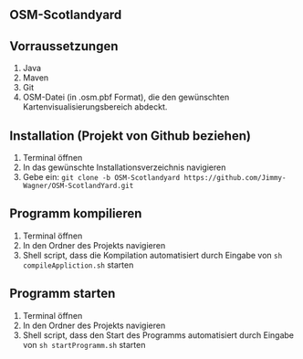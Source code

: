 ## OSM-Scotlandyard

## Vorraussetzungen
1. Java
2. Maven
3. Git
4. OSM-Datei (in .osm.pbf Format), die den gewünschten Kartenvisualisierungsbereich abdeckt.


## Installation (Projekt von Github beziehen)
1. Terminal öffnen
2. In das gewünschte Installationsverzeichnis navigieren
3. Gebe ein: `git clone -b OSM-Scotlandyard https://github.com/Jimmy-Wagner/OSM-ScotlandYard.git`

## Programm kompilieren
1. Terminal öffnen
2. In den Ordner des Projekts navigieren
3. Shell script, dass die Kompilation automatisiert durch Eingabe von `sh compileAppliction.sh` starten

## Programm starten
1. Terminal öffnen
2. In den Ordner des Projekts navigieren
3. Shell script, dass den Start des Programms automatisiert durch Eingabe von `sh startProgramm.sh` starten

